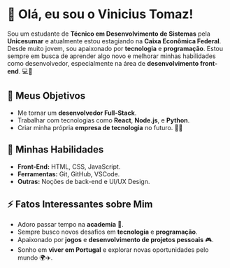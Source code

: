 # 👋 Olá, eu sou o Vinicius Tomaz!

Sou um estudante de **Técnico em Desenvolvimento de Sistemas** pela **Unicesumar** e atualmente estou estagiando na **Caixa Econômica Federal**. Desde muito jovem, sou apaixonado por **tecnologia** e **programação**. Estou sempre em busca de aprender algo novo e melhorar minhas habilidades como desenvolvedor, especialmente na área de **desenvolvimento front-end**. 💻🚀

## 🎯 Meus Objetivos
- Me tornar um **desenvolvedor Full-Stack**.
- Trabalhar com tecnologias como **React**, **Node.js**, e **Python**.
- Criar minha própria **empresa de tecnologia** no futuro. 💼💡

## 💼 Minhas Habilidades
- **Front-End:** HTML, CSS, JavaScript.
- **Ferramentas:** Git, GitHub, VSCode.
- **Outras:** Noções de back-end e UI/UX Design.

## ⚡ Fatos Interessantes sobre Mim
- Adoro passar tempo na **academia** 💪.
- Sempre busco novos desafios em **tecnologia** e **programação**.
- Apaixonado por **jogos** e **desenvolvimento de projetos pessoais** 🎮.
- Sonho em **viver em Portugal** e explorar novas oportunidades pelo mundo 🌍✈️.



